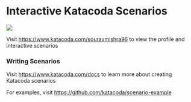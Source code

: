 # Interactive Katacoda Scenarios

[![](http://shields.katacoda.com/katacoda/souravmishra96/count.svg)](https://www.katacoda.com/souravmishra96 "Get your profile on Katacoda.com")

Visit https://www.katacoda.com/souravmishra96 to view the profile and interactive scenarios

### Writing Scenarios
Visit https://www.katacoda.com/docs to learn more about creating Katacoda scenarios

For examples, visit https://github.com/katacoda/scenario-example
